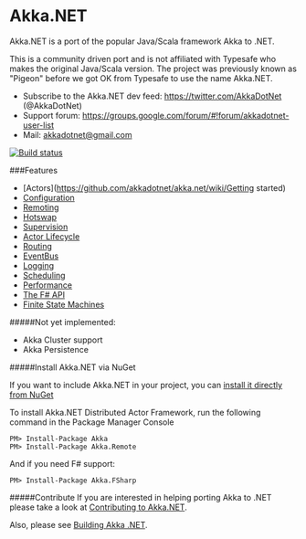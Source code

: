# Akka.NET

Akka.NET is a port of the popular Java/Scala framework Akka to .NET.

This is a community driven port and is not affiliated with Typesafe who makes the original Java/Scala version.
The project was previously known as "Pigeon" before we got OK from Typesafe to use the name Akka.NET.

* Subscribe to the Akka.NET dev feed: https://twitter.com/AkkaDotNet  (@AkkaDotNet)
* Support forum: https://groups.google.com/forum/#!forum/akkadotnet-user-list
* Mail: akkadotnet@gmail.com


[![Build status](https://ci.appveyor.com/api/projects/status/liybm4ueeu1cq4et)](https://ci.appveyor.com/project/AkkaDotNet/akka-net-335)

###Features
* [Actors](https://github.com/akkadotnet/akka.net/wiki/Getting started)
* [Configuration](https://github.com/akkadotnet/akka.net/wiki/Configuration)
* [Remoting](https://github.com/akkadotnet/akka.net/wiki/Remoting)
* [Hotswap](https://github.com/akkadotnet/akka.net/wiki/Hotswap)
* [Supervision](https://github.com/akkadotnet/akka.net/wiki/Supervision)
* [Actor Lifecycle](https://github.com/akkadotnet/akka.net/blob/master/akka.net.Tests/ActorLifeCycleSpec.cs)
* [Routing](https://github.com/akkadotnet/akka.net/wiki/Routing)
* [EventBus](https://github.com/akkadotnet/akka.net/wiki/EventBus)
* [Logging](https://github.com/akkadotnet/akka.net/wiki/Logging)
* [Scheduling](https://github.com/akkadotnet/akka.net/wiki/Scheduler)
* [Performance](https://github.com/akkadotnet/akka.net/wiki/Performance)
* [The F# API](https://github.com/akkadotnet/akka.net/wiki/FSharp-API)
* [Finite State Machines](https://github.com/akkadotnet/akka.net/wiki/FSM)

#####Not yet implemented:
* Akka Cluster support
* Akka Persistence

#####Install Akka.NET via NuGet

If you want to include Akka.NET in your project, you can [install it directly from NuGet](https://www.nuget.org/packages/Akka)

To install Akka.NET Distributed Actor Framework, run the following command in the Package Manager Console

````
PM> Install-Package Akka
PM> Install-Package Akka.Remote
````

And if you need F# support:

````
PM> Install-Package Akka.FSharp
````

#####Contribute
If you are interested in helping porting Akka to .NET please take a look at [Contributing to Akka.NET](https://github.com/akkadotnet/akka.net/wiki/Contributing-to-Akka.NET).

Also, please see [Building Akka .NET](https://github.com/akkadotnet/akka.net/wiki/Building-and-Distributing-Pigeon).
